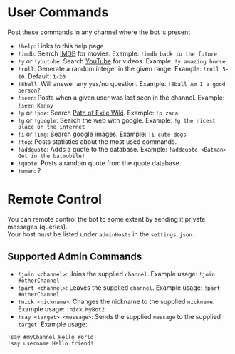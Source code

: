 # User Commands
Post these commands in any channel where the bot is present
* `!help`: Links to this help page
* `!imdb`: Search [IMDB](https://www.imdb.com) for movies. Example: `!imdb back to the future`
* `!y` or `!youtube`: Search [YouTube](https://www.youtube.com) for videos. Example: `!y amazing horse`
* `!roll`: Generate a random integer in the given range. Example: `!roll 5-10`. Default: `1-20`
* `!8ball`: Will answer any yes/no question. Example: `!8ball Am I a good person?`
* `!seen`: Posts when a given user was last seen in the channel. Example: `!seen Kenny`
* `!p` or `!poe`: Search [Path of Exile Wiki](https://pathofexile.gamepedia.com). Example: `!p zana`
* `!g` or `!google`: Search the web with google. Example: `!g the nicest place on the internet`
* `!i` or `!img`: Search google images. Example: `!i cute dogs`
* `!top`: Posts statistics about the most used commands.
* `!addquote`: Adds a quote to the database. Example: `!addquote <Batman> Get in the batmobile!`
* `!quote`: Posts a random quote from the quote database.
* `!uman`: ?

# Remote Control
You can remote control the bot to some extent by sending it private messages (queries).  
Your host must be listed under `adminHosts` in the `settings.json`.

## Supported Admin Commands
* `!join <channel>`: Joins the supplied `channel`. Example usage: `!join #otherChannel`
* `!part <channel>`: Leaves the supplied `channel`. Example usage: `!part #otherChannel`
* `!nick <nickname>`: Changes the nickname to the supplied `nickname`. Example usage: `!nick MyBot2`
* `!say <target> <message>`: Sends the supplied `message` to the supplied `target`. Example usage: 
```
!say #myChannel Hello World!
!say username Hello friend!
```